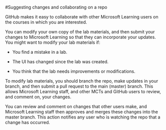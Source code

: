 #Suggesting changes and collaborating on a repo

GitHub makes it easy to collaborate with other Microsoft Learning users on the courses in which you are interested. 

You can modify your own copy of the lab materials, and then submit your changes to Microsoft Learning so that they can incorporate your updates. You might want to modify your lab materials if:

- You find a mistake in a lab. 

- The UI has changed since the lab was created. 

- You think that the lab needs improvements or modifications.

To modify lab materials, you should branch the repo, make updates in your branch, and then submit a pull request to the main (master) branch. This allows Microsoft Learning staff, and other MCTs and GitHub users to review, and comment on, your changes. 

You can review and comment on changes that other users make, and Microsoft Learning staff then approves and merges these changes into the master branch. This action notifies any user who is watching the repo that a change has occurred.
